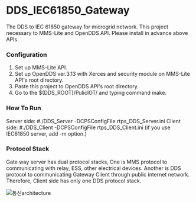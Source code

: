 # DDS_IEC61850_Gateway
The DDS to IEC 61850 gateway for microgrid network. This project necessary to MMS-Lite and OpenDDS API. Please install in advance above APIs.

### Configuration
1. Set up MMS-Lite API.
2. Set up OpenDDS ver.3.13 with Xerces and security module on MMS-Lite API's root directory.
3. Paste this project to OpenDDS API's root directory.
4. Go to the $(DDS_ROOT)/PulicIOT/ and typing command make.

### How To Run
Server side: #./DDS_Server -DCPSConfigFile rtps_DDS_Server.ini
Client side: #./DDS_Client -DCPSConfigFile rtps_DDS_Client.ini (if you use IEC61850 server, add -m option.)

### Protocol Stack
Gate way server has dual protocol stacks, One is MMS protocol to communicating with relay, ESS, other electrical devices.
Another is DDS protocol to communicating Gateway Client through public internet network.
Therefore, Client side has only one DDS protocol stack.

![통신architecture](https://user-images.githubusercontent.com/23163982/81475936-0f4a8a80-924a-11ea-87f1-446c97646c00.png)
